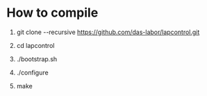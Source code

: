 How to compile
==============

1) git clone --recursive https://github.com/das-labor/lapcontrol.git

2) cd lapcontrol

3) ./bootstrap.sh

4) ./configure

5) make

